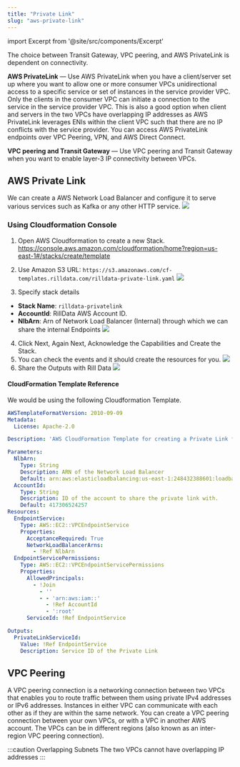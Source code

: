 ```yaml
---
title: "Private Link"
slug: "aws-private-link"
---
```

import Excerpt from '@site/src/components/Excerpt'

<Excerpt text="Share data privately" />

The choice between Transit Gateway, VPC peering, and AWS PrivateLink is dependent on connectivity.

**AWS PrivateLink** — Use AWS PrivateLink when you have a client/server set up where you want to allow one or more consumer VPCs unidirectional access to a specific service or set of instances in the service provider VPC. Only the clients in the consumer VPC can initiate a connection to the service in the service provider VPC. This is also a good option when client and servers in the two VPCs have overlapping IP addresses as AWS PrivateLink leverages ENIs within the client VPC such that there are no IP conflicts with the service provider. You can access AWS PrivateLink endpoints over VPC Peering, VPN, and AWS Direct Connect.

**VPC peering and Transit Gateway** — Use VPC peering and Transit Gateway when you want to enable layer-3 IP connectivity between VPCs.

## AWS Private Link

We can create a AWS Network Load Balancer and configure it to serve various services such as Kafka or any other HTTP service.
![](https://images.contentful.com/ve6smfzbifwz/45kXT87VvGxRUW5sDRMR33/9203c3ef094fdc0308cca904a5603088/aaf59da-VPC_Sharing.png)
### Using Cloudformation Console

1. Open AWS Cloudformation to create a new Stack. 
https://console.aws.amazon.com/cloudformation/home?region=us-east-1#/stacks/create/template

2. Use Amazon S3 URL: 
`https://s3.amazonaws.com/cf-templates.rilldata.com/rilldata-private-link.yaml`
![](https://images.contentful.com/ve6smfzbifwz/8i5a5zwLQGShNLCwS2n0j/dd5853d08892263cab345434a32fd6d9/753e584-Screen_Shot_2020-09-22_at_1.01.07_AM.png)
3. Specify stack details
  * **Stack Name**: `rilldata-privatelink`
  * **AccountId**: RillData AWS Account ID. 
  * **NlbArn**: Arn of Network Load Balancer (Internal) through which we can share the internal Endpoints
![](https://images.contentful.com/ve6smfzbifwz/4IXumXaYyUTwajFe5OnRHM/12e94687d489971958c3a74210a6fe41/4f20089-Screen_Shot_2020-09-22_at_12.49.51_AM.png)
4. Click Next, Again Next, Acknowledge the Capabilities and Create the Stack.
5. You can check the events and it should create the resources for you.
![](https://images.contentful.com/ve6smfzbifwz/3AxFqm09Q6tPh1dzb72W2k/a4623bf93afb285c61712d94d8b9f5a4/09f200a-Screen_Shot_2020-09-22_at_12.53.03_AM.png)
6. Share the Outputs with Rill Data
![](https://images.contentful.com/ve6smfzbifwz/2TJ6khfcxtMZCz6StFWW8q/14e16933c735731002975bcdabef30a5/3a1fb14-Screen_Shot_2020-09-22_at_1.05.25_AM.png)
#### CloudFormation Template Reference

We would be using the following Cloudformation Template.

```yaml title="YAML"
AWSTemplateFormatVersion: 2010-09-09
Metadata:
  License: Apache-2.0

Description: 'AWS CloudFormation Template for creating a Private Link for a given Network Load Balancer'

Parameters:
  NlbArn:
    Type: String
    Description: ARN of the Network Load Balancer
    Default: arn:aws:elasticloadbalancing:us-east-1:248432388601:loadbalancer/net/kafka-broker/de46ce872b289b14
  AccountId:
    Type: String
    Description: ID of the account to share the private link with.
    Default: 417306524257
Resources:
  EndpointService:
    Type: AWS::EC2::VPCEndpointService
    Properties:
      AcceptanceRequired: True
      NetworkLoadBalancerArns:
        - !Ref NlbArn
  EndpointServicePermissions:
    Type: AWS::EC2::VPCEndpointServicePermissions
    Properties:
      AllowedPrincipals:
        - !Join
          - ''
          - - 'arn:aws:iam::'
            - !Ref AccountId
            - ':root'
      ServiceId: !Ref EndpointService

Outputs:
  PrivateLinkServiceId:
    Value: !Ref EndpointService
    Description: Service ID of the Private Link
```

## VPC Peering 

A VPC peering connection is a networking connection between two VPCs that enables you to route traffic between them using private IPv4 addresses or IPv6 addresses. Instances in either VPC can communicate with each other as if they are within the same network. You can create a VPC peering connection between your own VPCs, or with a VPC in another AWS account. The VPCs can be in different regions (also known as an inter-region VPC peering connection).

:::caution Overlapping Subnets
The two VPCs cannot have overlapping IP addresses
:::
